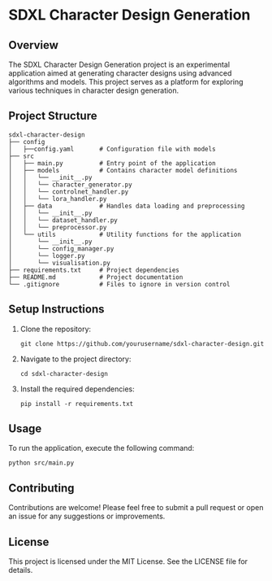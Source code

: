 # SDXL Character Design Generation

## Overview
The SDXL Character Design Generation project is an experimental application aimed at generating character designs using advanced algorithms and models. This project serves as a platform for exploring various techniques in character design generation.

## Project Structure
```
sdxl-character-design
├── config
│   ├──config.yaml       # Configuration file with models
├── src
│   ├── main.py          # Entry point of the application
│   ├── models           # Contains character model definitions
│   │   └── __init__.py
│   │   └── character_generator.py
│   │   └── controlnet_handler.py
│   │   └── lora_handler.py
│   ├── data             # Handles data loading and preprocessing
│   │   └── __init__.py
│   │   └── dataset_handler.py
│   │   └── preprocessor.py
│   └── utils            # Utility functions for the application
│       └── __init__.py
│       └── config_manager.py
│       └── logger.py
│       └── visualisation.py 
├── requirements.txt     # Project dependencies
├── README.md            # Project documentation
└── .gitignore           # Files to ignore in version control
```

## Setup Instructions
1. Clone the repository:
   ```
   git clone https://github.com/yourusername/sdxl-character-design.git
   ```
2. Navigate to the project directory:
   ```
   cd sdxl-character-design
   ```
3. Install the required dependencies:
   ```
   pip install -r requirements.txt
   ```

## Usage
To run the application, execute the following command:
```
python src/main.py
```

## Contributing
Contributions are welcome! Please feel free to submit a pull request or open an issue for any suggestions or improvements.

## License
This project is licensed under the MIT License. See the LICENSE file for details.